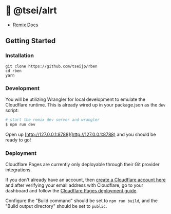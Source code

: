 # 🚨 @tsei/alrt

- [Remix Docs](https://remix.run/docs)

## Getting Started

### Installation

```shell
git clone https://github.com/tseijp/rben
cd rben
yarn
```

### Development

You will be utilizing Wrangler for local development to emulate the Cloudflare runtime.
This is already wired up in your package.json as the `dev` script:

```sh
# start the remix dev server and wrangler
$ npm run dev
```

Open up [http://127.0.0.1:8788](http://127.0.0.1:8788) and you should be ready to go!

### Deployment

Cloudflare Pages are currently only deployable through their Git provider integrations.

If you don't already have an account,
then [create a Cloudflare account here][pages] and after verifying your email address with Cloudflare,
go to your dashboard and follow the [Cloudflare Pages deployment guide][guide].

[pages]: https://dash.cloudflare.com/sign-up/pages
[guide]: https://developers.cloudflare.com/pages/framework-guides/deploy-anything

Configure the "Build command" should be set to `npm run build`, and the "Build output directory" should be set to `public`.
